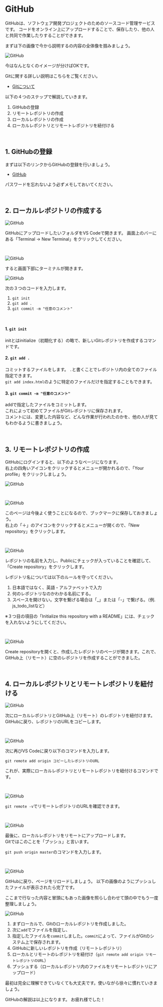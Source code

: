 # GitHub

GitHubは、ソフトウェア開発プロジェクトのためのソースコード管理サービスです。
コードをオンライン上にアップロードすることで、保存したり、他の人と共同で作業したりすることができます。

まずは下の画像で今から説明するの内容の全体像を掴みましょう。

![GitHub](img/github_explain1.jpg)

今はなんとなくのイメージが分けばOKです。


Gitに関する詳しい説明はこちらをご覧ください。

- [Gitについて]()


以下の４つのステップで解説していきます。

1. GitHubの登録
2. リモートレポジトリの作成
3. ローカルレポジトリの作成
4. ローカルレポジトリとリモートレポジトリを紐付ける

<br>

## 1. GitHubの登録

まずは以下のリンクからGitHubの登録を行いましょう。
- [GitHub](https://github.com/)

パスワードを忘れないよう必ずメモしておいてください。

<br>

## 2. ローカルレポジトリの作成する

![GitHub](img/github4.png)

GitHubにアップロードしたいフォルダをVS Codeで開きます。
画面上のバーにある「Terminal → New Terminal」をクリックしてください。

<br>

![GitHub](img/github5.png)

すると画面下部にターミナルが開きます。


![GitHub](img/github6.png)

次の３つのコードを入力します。
1. `git init`
2. `git add .`
3. `git commit -m "任意のコメント"`

<br>

#### 1.  `git init`

initとはinitialize（初期化する）の略で、新しいGitレポジトリを作成するコマンドです。

#### 2.  `git add .`

コミットするファイルをします。
`.`と書くことでレポジトリ内の全てのファイル指定できます。<br>
`git add index.html`のように特定のファイルだけを指定することもできます。


#### 3. `git commit -m "任意のコメント"`
addで指定したファイルをコミットします。<br>
これによって初めてファイルがGitレポジトリに保存されます。<br>
コメントには、変更した内容など、どんな作業が行われたのかを、他の人が見てもわかるように書きましょう。

<br>


## 3. リモートレポジトリの作成


GitHubにログインすると、以下のようなページになります。<br>
右上の四角いアイコンをクリックするとメニューが開かれるので、「Your profile」をクリックしましょう。

![GitHub](img/github1.png)

<br>

![GitHub](img/github2.png)

このページは今後よく使うことになるので、ブックマークに保存しておきましょう。<br>
右上の「＋」のアイコンをクリックするとメニューが開くので、「New repository」をクリックします。


<br>

![GitHub](img/github3-1.png)

レポジトリの名前を入力し、Publicにチェックが入っていることを確認して、「Create repository」をクリックします。

レポジトリ名については以下のルールを守ってください。

1. 日本語ではなく、英語・アルファベットで入力
2. 何のレポジトリなのかわかる名前にする。
3. スペースを開けない。文字を繋げる場合は「_」または「-」で繋げる。（例. js_todo_listなど）

※３つ目の項目の「Initialize this repository with a README」には、チェックを入れないようにしてください。

<br>

![GitHub](img/github3-2.png)

Create repositoryを開くと、作成したレポジトリのページが開きます。これで、GitHub上（リモート）に空のレポジトリを作成することができました。

<br>



## 4. ローカルレポジトリとリモートレポジトリを紐付ける

![GitHub](img/github7.png)

次にローカルレポジトリとGitHub上（リモート）のレポジトリを紐付けます。
GitHubに戻り、レポジトリのURLをコピーします。

<br>

![GitHub](img/github8.png)

次に再びVS Codeに戻り以下のコマンドを入力します。

`git remote add origin コピーしたレポジトリのURL`

これが、実際にローカルレポジトリとリモートレポジトリを紐付けるコマンドです。

<br>

![GitHub](img/github9.png)


`git remote -v`でリモートレポジトリのURLを確認できます。

<br>

![GitHub](img/github10.png)

最後に、ローカルレポジトリをリモートにアップロードします。<br>
Gitではこのことを「プッシュ」と言います。

`git push origin master`のコマンドを入力します。

<br>

![GitHub](img/github11.png)

GitHubに戻り、ページをリロードしましょう。
以下の画像のようにプッシュしたファイルが表示されたら完了です。

ここまで行なった内容と冒頭にもあった画像を照らし合わせて頭の中でもう一度整理しましょう。

![GitHub](img/github_explain1.jpg)

1. まずローカルで、Gitのローカルレポジトリを作成しました。
2. 次に`add`でファイルを指定し、
3. 指定したファイルを`commit`しました。`commit`によって、ファイルがGitのシステム上で保存されます。
4. GitHubに新しいレポジトリを作成（リモートレポジトリ）
5. ローカルとリモートのレポジトリを紐付け（`git remote add origin リモートレポジトリのURL`）
6. プッシュする（ローカルレポジトリ内のファイルをリモートレポジトリにアップロード）

最初は完全に理解できていなくても大丈夫です。使いながら徐々に慣れていきましょう。

GitHubの解説は以上になります。
お疲れ様でした！



